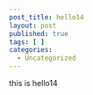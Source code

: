 ```yaml
---
post_title: hello14
layout: post
published: true
tags: [ ]
categories:
  - Uncategorized
---
```

this is hello14
